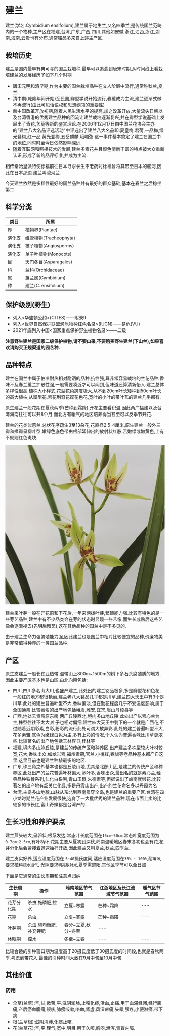 # 建兰

建兰(学名:Cymbidium ensifolium),建兰属于地生兰,又名四季兰,是传统国兰范畴内的一个物种,主产区在福建,台湾,广东,广西,四川,其他如安徽,浙江,江西,浙江,湖南,海南,云贵也有分布.通常铭品多来自上述主产区.

## 栽培历史

建兰是国内最早有典可寻的国兰栽培种,最早可以追溯到唐宋时期,从时间线上看栽培建兰的发展经历了如下几个时期

+ 唐宋元明和清早期,作为主要的国兰栽培品种在文人阶层中流行,通常称秋兰,夏兰.
+ 清中期(乾隆年间开始)至民国,瓣型学说开始流行,春蕙成为主流,建兰逐渐式微不再流行(由此可见话语权和思想纲领的重要性)
+ 新中国改革开放初期,随着人民生活水平的提高,加之改革开放,大量流失日韩以及台湾香港的优秀建兰品种的回流让建兰栽培逐渐复兴,并在瓣型学说基础上发展出了奇花,艺草等新的鉴赏理论.在2006年12月17日由中国兰花协会主办的"建兰八大名品评选活动"中评选出了建兰八大名品即:夏皇梅,君荷,一品梅,绿光登梅,红一品,黄光登梅,五岳麒麟,峨嵋弦.这一事件基本奠定了建兰在国兰中的地位,同时时至今日依然影响深远.
+ 随着互联网和照相技术的发展,建兰多素花并且颜色清新丰富的特点被大众重新认识,形成了新的品评标准,并成为主流.

相传秦始皇派特使徐福前往日本寻求长生不老药时徐福曾将其带至日本的骏河,因此在日本那边.建兰叫骏河兰.

今天建兰依然是多样性最好的国兰品种并有最好的群众基础,基本在春兰之后稳坐第二.

## 科学分类

| 类目   | 所属                   |
| ------ | ---------------------- |
| 界     | 植物界(Plantae)        |
| 演化支 | 维管植物(Tracheophyta) |
| 演化支 | 被子植物(Angiosperms)  |
| 演化支 | 单子叶植物(Monocots)   |
| 目     | 天门冬目(Asparagales)  |
| 科     | 兰科(Orchidaceae)      |
| 属     | 蕙兰属(Cymbidium)      |
| 种     | 建兰(C. ensifolium)    |

## 保护级别(野生)

+ 列入<华盛顿公约>(CITES)——附录Ⅱ
+ 列入<世界自然保护联盟濒危物种红色名录>(IUCN)——易危(VU)
+ 2021年底列入中国<国家重点保护野生植物名录>——二级

**注意野生建兰是国家二级保护植物,请不要山采,不要购买野生建兰(下山兰),如果喜欢请购买正规渠道的园艺种.**

## 品种特点

建兰在国兰中属于怕冷耐热相对耐晒的品种,抗性强,算非常容易栽培的兰花品种.香味不及春兰蕙兰扩散性强,一般需要凑近才可以闻到,但味道还算清新怡人.建兰总体多样性很高,植株大小样式,花型花色跨度极大,从不到20cm叶长矮种到50cm叶长的高大植株,从瓣型花,素花到奇花蝶花色花,宽叶的小叶的带叶艺的建兰几乎都有.

原生建兰一般花期在夏秋两季(芒种到霜降),开花主要看积温,因此两广福建以及台湾海南往往可以开8个月,而北方有暖气的地区培养得当甚至可以反季节开花.

建兰的花类似蕙兰,总状花序疏生3至13朵花,花直径2.5-4厘米,原生建兰一般外三瓣和捧瓣呈柳叶型,嫩绿色底色带由根部延伸出的放射状红脉,舌嫩绿或嫩黄色,上有不规则红色斑块.

![原生建兰的花](../assets/images/建兰-小桃红.webp)

建兰来叶芽一般在开花前和下花后,一年来两拨叶芽,繁殖能力强.比较有特色的是一些芽艺品种,建兰中有不少品类会在芽的状态时显现一些艺像,而生长成熟后这些艺像会逐渐褪去(先明后暗艺),这在其他品种的国兰中是不多见的.

由于建兰生命力强繁殖能力强,因此建兰也是国兰中相对比较便宜的品种,价廉物美是非常值得种养的一类国兰品种.

## 产区

原生态建兰一般长在亚热带,温带山上800m~1500m的树下多石头腐殖质的地方,因此主要产区基本也是山区,由北向南包括:

+ 四川,四川多名山大川,也盛产建兰,此处出的建兰铭品极多,多是瓣型花和色花,一般红的地方都很艳丽,建兰老八大铭品几乎都是川草,建兰四大天王中有3个是川草.此处的建兰普遍叶型不大,香味偏淡,但在勤花程度几乎不受温度影响,属于全国通票.比较著名的出产地包括峨眉,雅安,宜宾,眉山丹棱县等
+ 广西,地处云贵高原东南,两广丘陵西北,境内多山地丘陵.此处出产以素心兰为主,株型往往不太大,叶子也相对偏细,建兰四大天王中剩下的一个就是广西花,不过随着近期彩素,白彩,粉彩的流行此处可谓大放异彩.此处的建兰普遍叶型不大,花多素雅,底色为嫩绿白色为主,多有上彩的情况,个人认为普遍香味比川草更浓些.比较著名的出产地包括玉林容县,桂林等
+ 福建,境内多山脉丘陵,是建兰的传统产区和种养区.出产建兰多株型较大叶材较宽,花大,香味出众,如龙岩素,福州素荷,官兰,小桃红,锦旗等老品种基本都产自这里.这里目前也是建兰种植最多的地区.
+ 广东,珠三角之外基本也都是丘陵山地,尤其是北部山区,是建兰的传统产区和种养区.此处出产的兰花普遍叶材偏大,宽叶多,香味出众,最出名的就是素心兰,经典品种铁骨系列,仁化白系列,青山玉泉,朱德素等,但据说出了岭南就懒花.比较著名的出产地有韶关仁化县,多是丹霞山出产,出产的兰花命名多以丹霞为名
+ 台湾,主岛多山地貌,山脉从东北到西南贯穿全岛,也是建兰的重要产区.台湾在四小龙时期兰花产业发展很快,选育了一大批优秀的建兰品种,现在市面上卖的比较多的市长红,富山奇蝶都是台湾产的.

## 生长习性和养护要点

建兰芦头较大,呈卵状;根系发达;常态叶长度范围在`15cm~50cm`,常态叶宽度范围为`0.7cm~2.5cm`,有叶柄环;花期主要从夏初到深秋,岭南温暖地区春末冬初也会有花,花芽分化后会紧接着迅速抽杆开放,因此建兰又叫夏兰,秋兰,四季兰.

建兰皮实好养,适应温度范围在 `5~40`摄氏度间,适应湿度范围在`35% ~ 100%`,耐`瘠薄`,要求植料`疏水透气`, 光照要求`明亮散射光`,夏季需遮阳,其他区季节可以全日照

下面是它通常的生长周期和注意点归纳.

| 生长周期   | 操作                   | 岭南地区节气范围    | 江浙地区及长江流域节气范围 | 暖气区节气范围 |
| ---------- | ---------------------- | ------------------- | -------------------------- | -------------- |
| 花芽分化期 | 杀虫,施磷肥,控水       | 立夏~寒露           | 芒种~霜降                  | ---            |
| 花期       | 杀虫,              | 立夏~寒露           | 芒种~霜降                  | ---            |
| 叶芽期     | 杀虫,施均衡肥,补充钾肥 | 春分~立夏,秋分~冬至 | ---                        |
| 休眠期     | 控水                   | 冬至~立春           | ---                        | ---            |

比较合适的引种窗口期为温度高于20摄氏度低于30摄氏度的时间段,也就是春秋两季.考虑到带花入,最佳的引种时间大致在9月中旬至10月中旬.

## 其他价值

### 药用

+ 全草(兰草):辛,甘,微苦,平.滋阴润肺,止咳化痰,活血,止痛.用于血滞经闭,经行腹痛,产后瘀血腹痛,顿咳,肺痨咳嗽,咯血,肾虚,风湿痹痛,头晕,腰疼,小便淋痛,带下病.
+ 根(兰草根):滋阴清肺,化痰止咳.
+ 花(兰草花):辛,平.理气,宽中,明目.用于久咳,胸闷,泄泻,青盲内障.
